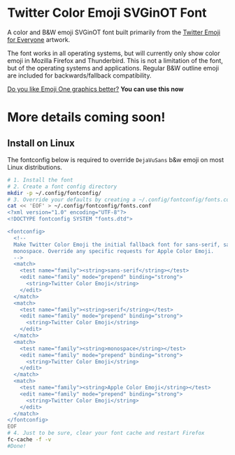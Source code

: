 # Twitter Color Emoji SVGinOT Font
A color and B&W emoji SVGinOT font built primarily from the
[Twitter Emoji for Everyone][1] artwork.

The font works in all operating systems, but will currently only show color
emoji in Mozilla Firefox and Thunderbird. This is not a limitation of the font,
but of the operating systems and applications. Regular B&W outline emoji are
included for backwards/fallback compatibility.

[Do you like Emoji One graphics better?][2] **You can use this now**

[1]: https://github.com/twitter/twemoji
[2]: https://github.com/eosrei/emojione-color-font

# More details coming soon!

## Install on Linux

The fontconfig below is required to override `DejaVuSans` b&w emoji
on most Linux distributions.

```sh
# 1. Install the font
# 2. Create a font config directory
mkdir -p ~/.config/fontconfig/
# 3. Override your defaults by creating a ~/.config/fontconfig/fonts.conf
cat << 'EOF' > ~/.config/fontconfig/fonts.conf
<?xml version="1.0" encoding="UTF-8"?>
<!DOCTYPE fontconfig SYSTEM "fonts.dtd">

<fontconfig>
  <!--
  Make Twitter Color Emoji the initial fallback font for sans-serif, sans, and
  monospace. Override any specific requests for Apple Color Emoji.
  -->
  <match>
    <test name="family"><string>sans-serif</string></test>
    <edit name="family" mode="prepend" binding="strong">
      <string>Twitter Color Emoji</string>
    </edit>
  </match>
  <match>
    <test name="family"><string>serif</string></test>
    <edit name="family" mode="prepend" binding="strong">
      <string>Twitter Color Emoji</string>
    </edit>
  </match>
  <match>
    <test name="family"><string>monospace</string></test>
    <edit name="family" mode="prepend" binding="strong">
      <string>Twitter Color Emoji</string>
    </edit>
  </match>
  <match>
    <test name="family"><string>Apple Color Emoji</string></test>
    <edit name="family" mode="prepend" binding="strong">
      <string>Twitter Color Emoji</string>
    </edit>
  </match>
</fontconfig>
EOF
# 4. Just to be sure, clear your font cache and restart Firefox
fc-cache -f -v
#Done!
```
